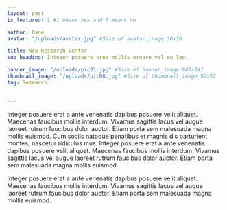 ```yaml
---
layout: post
is_featured: 1 #1 means yes and 0 means no

author: Dane
avatar: "/uploads/avatar.jpg" #Size of avatar_image 36x36

title: New Research Center
sub_heading: Integer posuere urna mollis ornare vel eu leo.

banner_image: "/uploads/pic01.jpg" #Size of banner_image 840x341
thumbnail_image: "/uploads/pic08.jpg" #Size of thumbnail_image 52x52
tag: Research


---
```

Integer posuere erat a ante venenatis dapibus posuere velit aliquet. Maecenas faucibus mollis interdum. Vivamus sagittis lacus vel augue laoreet rutrum faucibus dolor auctor. Etiam porta sem malesuada magna mollis euismod. Cum sociis natoque penatibus et magnis dis parturient montes, nascetur ridiculus mus. Integer posuere erat a ante venenatis dapibus posuere velit aliquet. Maecenas faucibus mollis interdum. Vivamus sagittis lacus vel augue laoreet rutrum faucibus dolor auctor. Etiam porta sem malesuada magna mollis euismod.

Integer posuere erat a ante venenatis dapibus posuere velit aliquet. Maecenas faucibus mollis interdum. Vivamus sagittis lacus vel augue laoreet rutrum faucibus dolor auctor. Etiam porta sem malesuada magna mollis euismod.
